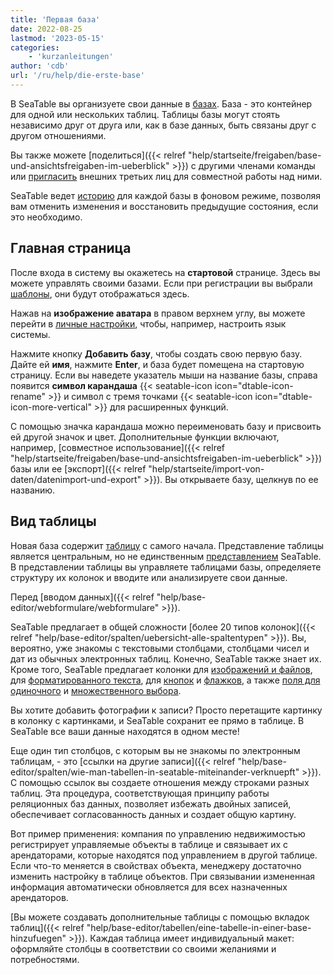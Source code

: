 ```yaml
---
title: 'Первая база'
date: 2022-08-25
lastmod: '2023-05-15'
categories:
    - 'kurzanleitungen'
author: 'cdb'
url: '/ru/help/die-erste-base'
---
```


В SeaTable вы организуете свои данные в [базах](https://seatable.io/ru/docs/arbeiten-mit-bases/bases/). База - это контейнер для одной или нескольких таблиц. Таблицы базы могут стоять независимо друг от друга или, как в базе данных, быть связаны друг с другом отношениями.

Вы также можете [поделиться]({{< relref "help/startseite/freigaben/base-und-ansichtsfreigaben-im-ueberblick" >}}) с другими членами команды или [пригласить](https://seatable.io/ru/docs/freigaben/unterschiede-zwischen-einladungs-links-und-externen-links/) внешних третьих лиц для совместной работы над ними.

SeaTable ведет [историю](https://seatable.io/ru/docs/historie-und-versionen/historie-und-logs/) для каждой базы в фоновом режиме, позволяя вам отменить изменения и восстановить предыдущие состояния, если это необходимо.

## Главная страница

После входа в систему вы окажетесь на **стартовой** странице. Здесь вы можете управлять своими базами. Если при регистрации вы выбрали [шаблоны](/ru/docs/handbuch/templates/), они будут отображаться здесь.

Нажав на **изображение аватара** в правом верхнем углу, вы можете перейти в [личные настройки](https://seatable.io/ru/docs/persoenliche-einstellungen/persoenliche-einstellungen/), чтобы, например, настроить язык системы.

Нажмите кнопку **Добавить базу**, чтобы создать свою первую базу. Дайте ей **имя**, нажмите **Enter**, и база будет помещена на стартовую страницу. Если вы наведете указатель мыши на название базы, справа появится **символ карандаша** {{< seatable-icon icon="dtable-icon-rename" >}} и символ с тремя точками {{< seatable-icon icon="dtable-icon-more-vertical" >}} для расширенных функций.

С помощью значка карандаша можно переименовать базу и присвоить ей другой значок и цвет. Дополнительные функции включают, например, [совместное использование]({{< relref "help/startseite/freigaben/base-und-ansichtsfreigaben-im-ueberblick" >}}) базы или ее [экспорт]({{< relref "help/startseite/import-von-daten/datenimport-und-export" >}}). Вы открываете базу, щелкнув по ее названию.

## Вид таблицы

Новая база содержит [таблицу](https://seatable.io/ru/docs/seatable-nutzen/einfuehrung-in-die-arbeit-mit-bases-und-tabellen/) с самого начала. Представление таблицы является центральным, но не единственным [представлением](/ru/docs/handbuch/datenmanagement/ansichten/) SeaTable. В представлении таблицы вы управляете таблицами базы, определяете структуру их колонок и вводите или анализируете свои данные.

Перед [вводом данных]({{< relref "help/base-editor/webformulare/webformulare" >}}).

SeaTable предлагает в общей сложности [более 20 типов колонок]({{< relref "help/base-editor/spalten/uebersicht-alle-spaltentypen" >}}). Вы, вероятно, уже знакомы с текстовыми столбцами, столбцами чисел и дат из обычных электронных таблиц. Конечно, SeaTable также знает их. Кроме того, SeaTable предлагает колонки для [изображений и файлов](https://seatable.io/ru/docs/dateien-und-bilder/unterschiede-zwischen-bild-und-datei-spalte/), для [форматированного текста](https://seatable.io/ru/docs/text-und-zahlen/die-spalten-text-und-formatierter-text/), для [кнопок](https://seatable.io/ru/docs/andere-spalten/die-schaltflaeche/) и [флажков](https://seatable.io/ru/docs/auswahlspalten/anlegen-einer-checkbox-spalte/), а также [поля для](https://seatable.io/ru/docs/auswahlspalten/die-mehrfachauswahl-spalte/) [одиночного](https://seatable.io/ru/docs/auswahlspalten/anlegen-einer-einfachauswahl-spalte/) и [множественного выбора](https://seatable.io/ru/docs/auswahlspalten/die-mehrfachauswahl-spalte/).

Вы хотите добавить фотографии к записи? Просто перетащите картинку в колонку с картинками, и SeaTable сохранит ее прямо в таблице. В SeaTable все ваши данные находятся в одном месте!

Еще один тип столбцов, с которым вы не знакомы по электронным таблицам, - это [ссылки на другие записи]({{< relref "help/base-editor/spalten/wie-man-tabellen-in-seatable-miteinander-verknuepft" >}}). С помощью ссылок вы создаете отношения между строками разных таблиц. Эта процедура, соответствующая принципу работы реляционных баз данных, позволяет избежать двойных записей, обеспечивает согласованность данных и создает общую картину.

Вот пример применения: компания по управлению недвижимостью регистрирует управляемые объекты в таблице и связывает их с арендаторами, которые находятся под управлением в другой таблице. Если что-то меняется в свойствах объекта, менеджеру достаточно изменить настройку в таблице объектов. При связывании измененная информация автоматически обновляется для всех назначенных арендаторов.

[Вы можете создавать дополнительные таблицы с помощью вкладок таблиц]({{< relref "help/base-editor/tabellen/eine-tabelle-in-einer-base-hinzufuegen" >}}). Каждая таблица имеет индивидуальный макет: оформляйте столбцы в соответствии со своими желаниями и потребностями.
